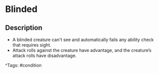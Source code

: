 # Blinded

## Description

- A blinded creature can't see and automatically fails any ability check that requires sight.
- Attack rolls against the creature have advantage, and the creature’s attack rolls have disadvantage.

^Tags: #condition